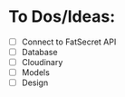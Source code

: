 # To Dos/Ideas:

* [ ] Connect to FatSecret API
* [ ] Database
* [ ] Cloudinary
* [ ] Models
* [ ] Design
